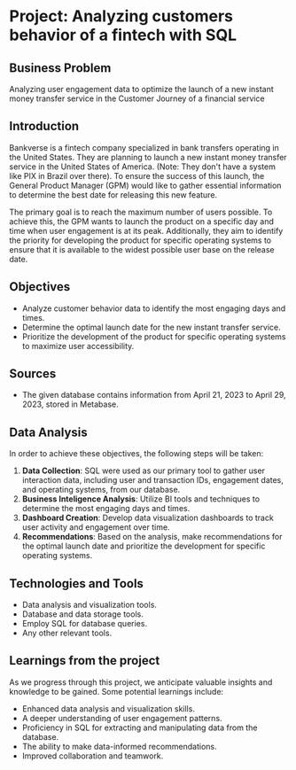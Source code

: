 # Project: Analyzing customers behavior of a fintech with SQL

## Business Problem

Analyzing user engagement data to optimize the launch of a new instant money transfer service in the Customer Journey of a financial service

## Introduction

Bankverse is a fintech company specialized in bank transfers operating in the United States. They are planning to launch a new instant money transfer service in the United States of America. (Note: They don't have a system like PIX in Brazil over there). To ensure the success of this launch, the General Product Manager (GPM) would like to gather essential information to determine the best date for releasing this new feature.

The primary goal is to reach the maximum number of users possible. To achieve this, the GPM wants to launch the product on a specific day and time when user engagement is at its peak. Additionally, they aim to identify the priority for developing the product for specific operating systems to ensure that it is available to the widest possible user base on the release date.

## Objectives

- Analyze customer behavior data to identify the most engaging days and times.
- Determine the optimal launch date for the new instant transfer service.
- Prioritize the development of the product for specific operating systems to maximize user accessibility.

## Sources

- The given database contains information from April 21, 2023 to April 29, 2023, stored in Metabase. 

## Data Analysis

In order to achieve these objectives, the following steps will be taken:

1. **Data Collection**: SQL were used as our primary tool to gather user interaction data, including user and transaction IDs, engagement dates, and operating systems, from our database.
3. **Business Inteligence Analysis**: Utilize BI tools and techniques to determine the most engaging days and times.
4. **Dashboard Creation**: Develop data visualization dashboards to track user activity and engagement over time.
5. **Recommendations**: Based on the analysis, make recommendations for the optimal launch date and prioritize the development for specific operating systems.

## Technologies and Tools

- Data analysis and visualization tools.
- Database and data storage tools.
- Employ SQL for database queries. 
- Any other relevant tools.

## Learnings from the project

As we progress through this project, we anticipate valuable insights and knowledge to be gained. Some potential learnings include:

- Enhanced data analysis and visualization skills.
- A deeper understanding of user engagement patterns.
- Proficiency in SQL for extracting and manipulating data from the database.
- The ability to make data-informed recommendations.
- Improved collaboration and teamwork.
